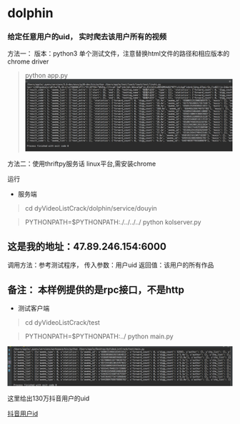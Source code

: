 # dolphin

### 给定任意用户的uid， 实时爬去该用户所有的视频
方法一：
  版本：python3
  单个测试文件，注意替换html文件的路径和相应版本的chrome driver
  
  > python app.py
  ![image](https://github.com/daxingshen/imgines/raw/master/444.png)

  
方法二：使用thriftpy服务话
linux平台,需安装chrome

运行 

- 服务端
> cd dyVideoListCrack/dolphin/service/douyin  

> PYTHONPATH=$PYTHONPATH:./../../../ python kolserver.py  


## 这是我的地址：47.89.246.154:6000
调用方法：参考测试程序，
传入参数：用户uid
返回值：该用户的所有作品
## 备注： 本样例提供的是rpc接口，不是http

- 测试客户端
> cd dyVideoListCrack/test  

> PYTHONPATH=$PYTHONPATH:../ python main.py  

![image](https://github.com/daxingshen/imgines/raw/master/WX20180912-223024.png)


这里给出130万抖音用户的uid

[抖音用户id](https://github.com/daxingshen/loach/blob/master/douyin_distinct.txt)
